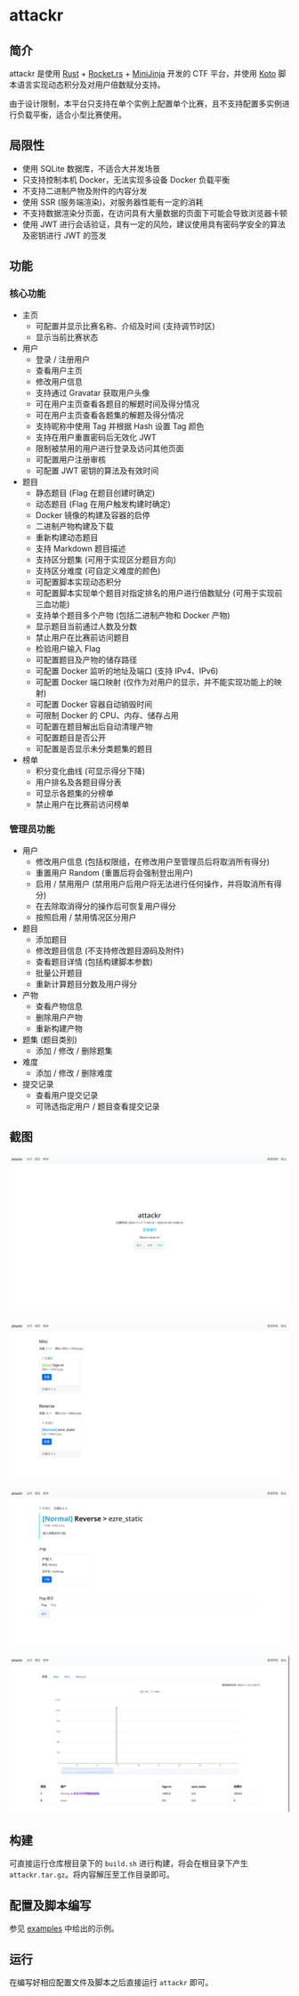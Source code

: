 # attackr

## 简介

attackr 是使用 [Rust](https://www.rust-lang.org) + [Rocket.rs](https://rocket.rs) + [MiniJinja](https://github.com/mitsuhiko/minijinja) 开发的 CTF 平台，并使用 [Koto](https://koto.dev/) 脚本语言实现动态积分及对用户倍数赋分支持。

由于设计限制，本平台只支持在单个实例上配置单个比赛，且不支持配置多实例进行负载平衡，适合小型比赛使用。

## 局限性

- 使用 SQLite 数据库，不适合大并发场景
- 只支持控制本机 Docker，无法实现多设备 Docker 负载平衡
- 不支持二进制产物及附件的内容分发
- 使用 SSR (服务端渲染)，对服务器性能有一定的消耗
- 不支持数据渲染分页面，在访问具有大量数据的页面下可能会导致浏览器卡顿
- 使用 JWT 进行会话验证，具有一定的风险，建议使用具有密码学安全的算法及密钥进行 JWT 的签发

## 功能

### 核心功能

- 主页
    - 可配置并显示比赛名称、介绍及时间 (支持调节时区)
    - 显示当前比赛状态
- 用户
    - 登录 / 注册用户
    - 查看用户主页
    - 修改用户信息
    - 支持通过 Gravatar 获取用户头像
    - 可在用户主页查看各题目的解题时间及得分情况
    - 可在用户主页查看各题集的解题及得分情况
    - 支持昵称中使用 Tag 并根据 Hash 设置 Tag 颜色
    - 支持在用户重置密码后无效化 JWT
    - 限制被禁用的用户进行登录及访问其他页面
    - 可配置用户注册审核
    - 可配置 JWT 密钥的算法及有效时间
- 题目
    - 静态题目 (Flag 在题目创建时确定) 
    - 动态题目 (Flag 在用户触发构建时确定)
    - Docker 镜像的构建及容器的启停
    - 二进制产物构建及下载
    - 重新构建动态题目
    - 支持 Markdown 题目描述
    - 支持区分题集 (可用于实现区分题目方向)
    - 支持区分难度 (可自定义难度的颜色)
    - 可配置脚本实现动态积分
    - 可配置脚本实现单个题目对指定排名的用户进行倍数赋分 (可用于实现前三血功能)
    - 支持单个题目多个产物 (包括二进制产物和 Docker 产物)
    - 显示题目当前通过人数及分数
    - 禁止用户在比赛前访问题目
    - 检验用户输入 Flag
    - 可配置题目及产物的储存路径
    - 可配置 Docker 监听的地址及端口 (支持 IPv4、IPv6)
    - 可配置 Docker 端口映射 (仅作为对用户的显示，并不能实现功能上的映射)
    - 可配置 Docker 容器自动销毁时间
    - 可限制 Docker 的 CPU、内存、储存占用
    - 可配置在题目解出后自动清理产物
    - 可配置题目是否公开
    - 可配置是否显示未分类题集的题目
- 榜单
    - 积分变化曲线 (可显示得分下降)
    - 用户排名及各题目得分表
    - 可显示各题集的分榜单
    - 禁止用户在比赛前访问榜单

### 管理员功能

- 用户
    - 修改用户信息 (包括权限组，在修改用户至管理员后将取消所有得分)
    - 重置用户 Random (重置后将会强制登出用户)
    - 启用 / 禁用用户 (禁用用户后用户将无法进行任何操作，并将取消所有得分)
    - 在去除取消得分的操作后可恢复用户得分
    - 按照启用 / 禁用情况区分用户
- 题目
    - 添加题目
    - 修改题目信息 (不支持修改题目源码及附件)
    - 查看题目详情 (包括构建脚本参数)
    - 批量公开题目
    - 重新计算题目分数及用户得分
- 产物
    - 查看产物信息
    - 删除用户产物
    - 重新构建产物
- 题集 (题目类别)
    - 添加 / 修改 / 删除题集
- 难度
    - 添加 / 修改 / 删除难度
- 提交记录
    - 查看用户提交记录
    - 可筛选指定用户 / 题目查看提交记录

## 截图

![](assets/1.webp)

![](assets/2.webp)

![](assets/4.webp)

![](assets/3.webp)

## 构建

可直接运行仓库根目录下的 `build.sh` 进行构建，将会在根目录下产生 `attackr.tar.gz`。将内容解压至工作目录即可。

## 配置及脚本编写

参见 [examples](examples/) 中给出的示例。

## 运行

在编写好相应配置文件及脚本之后直接运行 `attackr` 即可。
